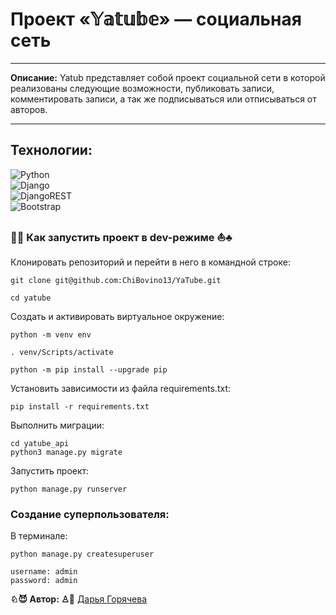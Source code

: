 # Проект «𝕐𝕒𝕥𝕦𝕓𝕖» — социальная сеть
____
**Описание:**
Yatub представляет собой проект социальной сети в которой реализованы следующие возможности, публиковать записи, комментировать записи, а так же подписываться или отписываться от авторов.
____
## Технологии:
![Python](https://img.shields.io/badge/python-3670A0?style=for-the-badge&logo=python&logoColor=ffdd54)  \
![Django](https://img.shields.io/badge/django-%23092E20.svg?style=for-the-badge&logo=django&logoColor=white)  \
![DjangoREST](https://img.shields.io/badge/DJANGO-REST-ff1709?style=for-the-badge&logo=django&logoColor=white&color=ff1709&labelColor=gray)  \
![Bootstrap](https://img.shields.io/badge/bootstrap-%238511FA.svg?style=for-the-badge&logo=bootstrap&logoColor=white)
### 🎉🐚  Как запустить проект  в dev-режиме ⛵♣

Клонировать репозиторий и перейти в него в командной строке:

```
git clone git@github.com:ChiBovino13/YaTube.git
```

```
cd yatube
```

Cоздать и активировать виртуальное окружение:

```
python -m venv env
```

```
. venv/Scripts/activate
```

```
python -m pip install --upgrade pip
```

Установить зависимости из файла requirements.txt:

```
pip install -r requirements.txt
```

Выполнить миграции:

```
cd yatube_api
python3 manage.py migrate
```

Запустить проект:

```
python manage.py runserver
```

### Создание суперпользователя:

В терминале:
```
python manage.py createsuperuser

username: admin
password: admin
```


**♘😈  Автор:  ♙🎉** [Дарья Горячева](https://github.com/ChiBovino13)
